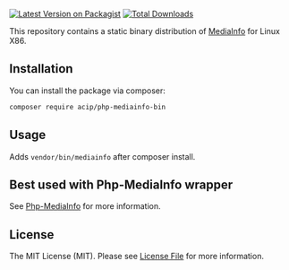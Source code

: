 [![Latest Version on Packagist](https://img.shields.io/packagist/v/acip/php-mediainfo-bin.svg?style=flat-square)](https://packagist.org/packages/acip/php-mediainfo-bin)
[![Total Downloads](https://img.shields.io/packagist/dt/acip/php-mediainfo-bin.svg?style=flat-square)](https://packagist.org/packages/acip/php-mediainfo-bin)

This repository contains a static binary distribution of [MediaInfo](https://mediaarea.net/en/MediaInfo) for Linux X86.

## Installation

You can install the package via composer:

```bash
composer require acip/php-mediainfo-bin
```

## Usage

Adds `vendor/bin/mediainfo` after composer install.

## Best used with Php-MediaInfo wrapper

See [Php-MediaInfo](https://github.com/mhor/php-mediainfo) for more information.

## License

The MIT License (MIT). Please see [License File](LICENSE.md) for more information.
